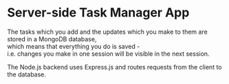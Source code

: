 # Server-side Task Manager App

The tasks which you add and the updates which you make to them are stored in a MongoDB database, <br>
which means that everything you do is saved -  <br>
i.e. changes you make in one session will be visible in the next session. <br>

The Node.js backend uses Express.js and routes requests from the client to the database.
